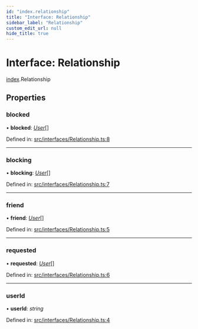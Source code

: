 ```yaml
---
id: "index.relationship"
title: "Interface: Relationship"
sidebar_label: "Relationship"
custom_edit_url: null
hide_title: true
---
```


# Interface: Relationship

[index](../modules/index.md).Relationship

## Properties

### blocked

• **blocked**: [*User*](src_interfaces_user.user.md)[]

Defined in: [src/interfaces/Relationship.ts:8](https://github.com/xr3ngine/xr3ngine/blob/716a06460/packages/common/src/interfaces/Relationship.ts#L8)

___

### blocking

• **blocking**: [*User*](src_interfaces_user.user.md)[]

Defined in: [src/interfaces/Relationship.ts:7](https://github.com/xr3ngine/xr3ngine/blob/716a06460/packages/common/src/interfaces/Relationship.ts#L7)

___

### friend

• **friend**: [*User*](src_interfaces_user.user.md)[]

Defined in: [src/interfaces/Relationship.ts:5](https://github.com/xr3ngine/xr3ngine/blob/716a06460/packages/common/src/interfaces/Relationship.ts#L5)

___

### requested

• **requested**: [*User*](src_interfaces_user.user.md)[]

Defined in: [src/interfaces/Relationship.ts:6](https://github.com/xr3ngine/xr3ngine/blob/716a06460/packages/common/src/interfaces/Relationship.ts#L6)

___

### userId

• **userId**: *string*

Defined in: [src/interfaces/Relationship.ts:4](https://github.com/xr3ngine/xr3ngine/blob/716a06460/packages/common/src/interfaces/Relationship.ts#L4)
